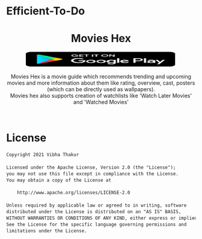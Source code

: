 # Efficient-To-Do
<h1 align="center">Movies Hex</h1>

<p align="center"> 
<a href="https://play.google.com/store/apps/details?id=com.shalatan.entertainmentapp" target="_blank"> <img src="https://raw.githubusercontent.com/Shalatan/EntertainmentApp/master/gallery/play-store-badge.svg?token=AKRVCBOLTCHDEUKJB2KB2HLAPWV4E" alt="android" width="400" height="40"> </a>
</p>

<p align="center">  
Movies Hex is a movie guide which recommends trending and upcoming movies and more information about them like rating, overview, cast, posters (which can be directly used as wallpapers).
<br>
Movies hex also supports creation of watchlists like 'Watch Later Movies' and 'Watched Movies'
</p>
</br>

# License
```xml
Copyright 2021 Vibha Thakur

Licensed under the Apache License, Version 2.0 (the "License");
you may not use this file except in compliance with the License.
You may obtain a copy of the License at

    http://www.apache.org/licenses/LICENSE-2.0

Unless required by applicable law or agreed to in writing, software
distributed under the License is distributed on an "AS IS" BASIS,
WITHOUT WARRANTIES OR CONDITIONS OF ANY KIND, either express or implied.
See the License for the specific language governing permissions and
limitations under the License.
```
